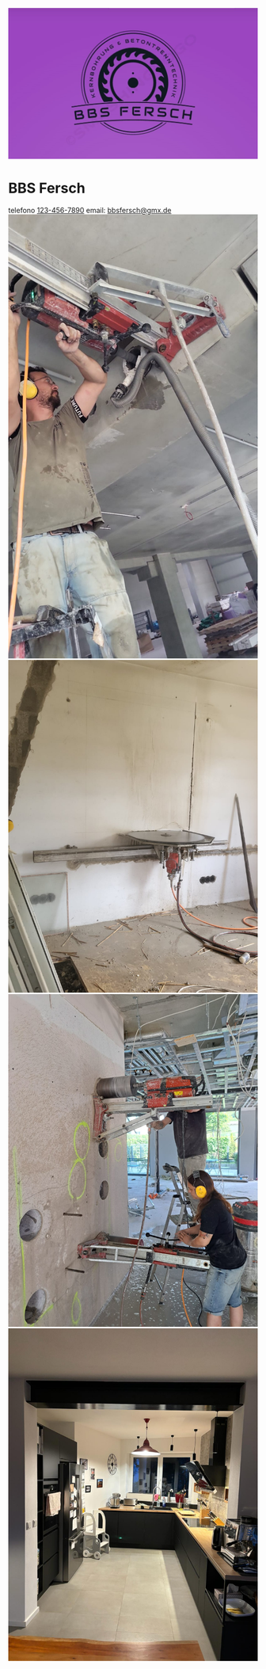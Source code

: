 
<script type="text/javascript" src="https://smartarget.online/loader.js?u=75366091063263cadf71991fbfb81be047b447d8"></script>

![logo](./IMG-20240314-WA0008.png)
# BBS Fersch
telefono  [123-456-7890](tel:1234567890)
email:  [bbsfersch@gmx.de](mailto:bbsfersch@gmx.de)
![logo](./IMG-20240314-WA0009.jpg)
![logo](./IMG-20240314-WA0010.jpg)
![logo](./IMG-20240314-WA0011.jpg)
![logo](./IMG-20240314-WA0012.jpg)
